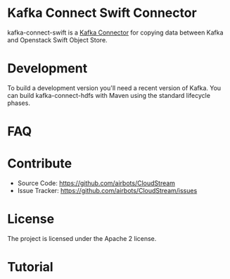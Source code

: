 # Kafka Connect Swift Connector

kafka-connect-swift is a [Kafka Connector](http://kafka.apache.org/documentation.html#connect)
for copying data between Kafka and Openstack Swift Object Store.


# Development

To build a development version you'll need a recent version of Kafka. You can build
kafka-connect-hdfs with Maven using the standard lifecycle phases.

# FAQ


# Contribute

- Source Code: https://github.com/airbots/CloudStream
- Issue Tracker: https://github.com/airbots/CloudStream/issues

# License

The project is licensed under the Apache 2 license.

# Tutorial
